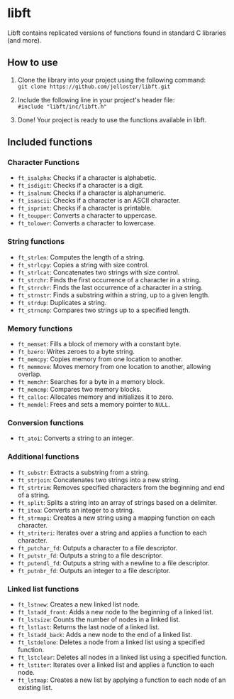 # libft
Libft contains replicated versions of functions found in standard C libraries (and more).

## How to use

1. Clone the library into your project using the following command:  
`git clone https://github.com/jelloster/libft.git`

2. Include the following line in your project's header file:  
`#include "libft/inc/libft.h"`

3. Done! Your project is ready to use the functions available in libft.

## Included functions

### Character Functions

- `ft_isalpha`: Checks if a character is alphabetic.
- `ft_isdigit`: Checks if a character is a digit.
- `ft_isalnum`: Checks if a character is alphanumeric.
- `ft_isascii`: Checks if a character is an ASCII character.
- `ft_isprint`: Checks if a character is printable.
- `ft_toupper`: Converts a character to uppercase.
- `ft_tolower`: Converts a character to lowercase.

### String functions

- `ft_strlen`: Computes the length of a string.
- `ft_strlcpy`: Copies a string with size control.
- `ft_strlcat`: Concatenates two strings with size control.
- `ft_strchr`: Finds the first occurrence of a character in a string.
- `ft_strrchr`: Finds the last occurrence of a character in a string.
- `ft_strnstr`: Finds a substring within a string, up to a given length.
- `ft_strdup`: Duplicates a string.
- `ft_strncmp`: Compares two strings up to a specified length.

### Memory functions

- `ft_memset`: Fills a block of memory with a constant byte.
- `ft_bzero`: Writes zeroes to a byte string.
- `ft_memcpy`: Copies memory from one location to another.
- `ft_memmove`: Moves memory from one location to another, allowing overlap.
- `ft_memchr`: Searches for a byte in a memory block.
- `ft_memcmp`: Compares two memory blocks.
- `ft_calloc`: Allocates memory and initializes it to zero.
- `ft_memdel`: Frees and sets a memory pointer to `NULL`.

### Conversion functions

- `ft_atoi`: Converts a string to an integer.

### Additional functions

- `ft_substr`: Extracts a substring from a string.
- `ft_strjoin`: Concatenates two strings into a new string.
- `ft_strtrim`: Removes specified characters from the beginning and end of a string.
- `ft_split`: Splits a string into an array of strings based on a delimiter.
- `ft_itoa`: Converts an integer to a string.
- `ft_strmapi`: Creates a new string using a mapping function on each character.
- `ft_striteri`: Iterates over a string and applies a function to each character.
- `ft_putchar_fd`: Outputs a character to a file descriptor.
- `ft_putstr_fd`: Outputs a string to a file descriptor.
- `ft_putendl_fd`: Outputs a string with a newline to a file descriptor.
- `ft_putnbr_fd`: Outputs an integer to a file descriptor.

### Linked list functions

- `ft_lstnew`: Creates a new linked list node.
- `ft_lstadd_front`: Adds a new node to the beginning of a linked list.
- `ft_lstsize`: Counts the number of nodes in a linked list.
- `ft_lstlast`: Returns the last node of a linked list.
- `ft_lstadd_back`: Adds a new node to the end of a linked list.
- `ft_lstdelone`: Deletes a node from a linked list using a specified function.
- `ft_lstclear`: Deletes all nodes in a linked list using a specified function.
- `ft_lstiter`: Iterates over a linked list and applies a function to each node.
- `ft_lstmap`: Creates a new list by applying a function to each node of an existing list.
